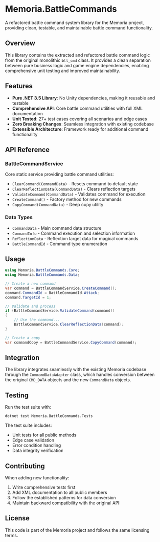 # Memoria.BattleCommands

A refactored battle command system library for the Memoria project, providing clean, testable, and maintainable battle command functionality.

## Overview

This library contains the extracted and refactored battle command logic from the original monolithic `btl_cmd` class. It provides a clean separation between pure business logic and game engine dependencies, enabling comprehensive unit testing and improved maintainability.

## Features

- **Pure .NET 3.5 Library**: No Unity dependencies, making it reusable and testable
- **Comprehensive API**: Core battle command utilities with full XML documentation
- **Unit Tested**: 27+ test cases covering all scenarios and edge cases
- **Zero Breaking Changes**: Seamless integration with existing codebase
- **Extensible Architecture**: Framework ready for additional command functionality

## API Reference

### BattleCommandService

Core static service providing battle command utilities:

- `ClearCommand(CommandData)` - Resets command to default state
- `ClearReflectionData(CommandData)` - Clears reflection targets
- `ValidateCommand(CommandData)` - Validates command for execution
- `CreateCommand()` - Factory method for new commands
- `CopyCommand(CommandData)` - Deep copy utility

### Data Types

- `CommandData` - Main command data structure
- `CommandInfo` - Command execution and selection information
- `ReflectionData` - Reflection target data for magical commands
- `BattleCommandId` - Command type enumeration

## Usage

```csharp
using Memoria.BattleCommands.Core;
using Memoria.BattleCommands.Data;

// Create a new command
var command = BattleCommandService.CreateCommand();
command.CommandId = BattleCommandId.Attack;
command.TargetId = 1;

// Validate and process
if (BattleCommandService.ValidateCommand(command))
{
    // Use the command...
    BattleCommandService.ClearReflectionData(command);
}

// Create a copy
var commandCopy = BattleCommandService.CopyCommand(command);
```

## Integration

The library integrates seamlessly with the existing Memoria codebase through the `CommandDataAdapter` class, which handles conversion between the original `CMD_DATA` objects and the new `CommandData` objects.

## Testing

Run the test suite with:
```bash
dotnet test Memoria.BattleCommands.Tests
```

The test suite includes:
- Unit tests for all public methods
- Edge case validation
- Error condition handling
- Data integrity verification

## Contributing

When adding new functionality:

1. Write comprehensive tests first
2. Add XML documentation to all public members
3. Follow the established patterns for data conversion
4. Maintain backward compatibility with the original API

## License

This code is part of the Memoria project and follows the same licensing terms.